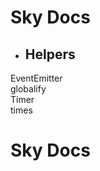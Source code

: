 <!--- This README was auto-generated using "yarn build:readme" --> 

 # Sky Docs

* ## Helpers  
EventEmitter  
globalify  
Timer  
times

# Sky Docs